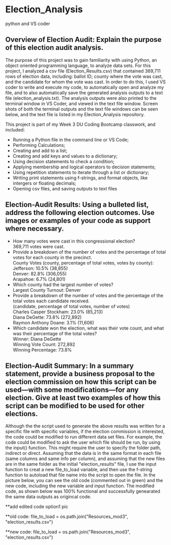 # Election_Analysis
python and VS coder

## Overview of Election Audit: Explain the purpose of this election audit analysis.
The purpose of this project was to gain familiarity with using Python, an object oriented programming language, to analyze data sets.  For this project, I analyzed a csv file (Election_Results.csv) that contained 369,711 rows of election data, including: ballot ID; county where the vote was cast, and the candidate for whom the vote was cast.  In order to do this, I used VS coder to write and execute my code, to automatically open and analyze my file, and to also automatically save the generated analysis outputs to a text file (election_analysis.txt).  The analysis outputs were also printed to the terminal window in VS Coder, and viewed in the text file window.  Screen shots of both the terminal outputs and the text file windows can be seen below, and the text file is listed in my Election_Analysis repository.

This project is part of my Week 3 DU Coding Bootcamp classwork, and included:
* Running a Python file in the command line or VS Code;
* Performing Calculations;
* Creating and add to a list;
* Creating and add keys and values to a dictionary;
* Using decision statements to check a condition;
* Applying membership and logical operators to decision statements;
* Using repetition statements to iterate through a list or dictionary;
* Writing print statements using f-strings, and format objects, like intergers or floating decimals;
* Opening csv files, and saving outputs to text files

## Election-Audit Results: Using a bulleted list, address the following election outcomes. Use images or examples of your code as support where necessary.
* How many votes were cast in this congressional election?<br />
    369,711 votes were cast.
* Provide a breakdown of the number of votes and the percentage of total votes for each county in the precinct.<br />
     County Votes (county, percentage of total votes, votes by county):<br />
    Jefferson: 10.5% (38,855)<br />
    Denver: 82.8% (306,055)<br />
    Arapahoe: 6.7% (24,801)<br />
* Which county had the largest number of votes?<br />
    Largest County Turnout: Denver
* Provide a breakdown of the number of votes and the percentage of the total votes each candidate received.<br />
    (candidate, percentage of total votes, number of votes)<br />
    Charles Casper Stockham: 23.0% (85,213)<br />
    Diana DeGette: 73.8% (272,892)<br />
    Raymon Anthony Doane: 3.1% (11,606)<br />
* Which candidate won the election, what was their vote count, and what was their percentage of the total votes?<br />
    Winner: Diana DeGette<br />
    Winning Vote Count: 272,892<br />
    Winning Percentage: 73.8%<br />

## Election-Audit Summary: In a summary statement, provide a business proposal to the election commission on how this script can be used—with some modifications—for any election. Give at least two examples of how this script can be modified to be used for other elections.

Although the the script used to generate the above results was written for a specific file with specific variables, if the election commission is interested, the code could be modified to run different data set files.  For example, the code could be modified to ask the user which file should be run, by using the input() function.  This might require the user to specify the folder path, indirect or direct.  Assuming that the data is in the same format in each file (same columns and same info per column), and assuming that the new files are in the same folder as the initial "election_results" file, I use the input function to creat a new file_to_load variable, and then use the f-string function to autoload that file name into the script to open the file.  In the picture below, you can see the old code (commented out in green) and the new code, including the new variable and input function.  The modified code, as shown below was 100% functional and successfully genearated the same data outputs as origincal code. 

**add edited code option1 pic

**old code: 
file_to_load = os.path.join("Resources_mod3", "election_results.csv")

**new code:
file_to_load = os.path.join("Resources_mod3", "election_results.csv")


